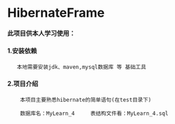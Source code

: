 # HibernateFrame

 **此项目供本人学习使用：**
        
   #### 1.安装依赖
       
       本地需要安装jdk、maven,mysql数据库 等 基础工具
       
   #### 2.项目介绍
      
        本项目主要熟悉hibernate的简单语句(在test目录下)
        
        数据库名：MyLearn_4     表结构文件看：MyLearn_4.sql